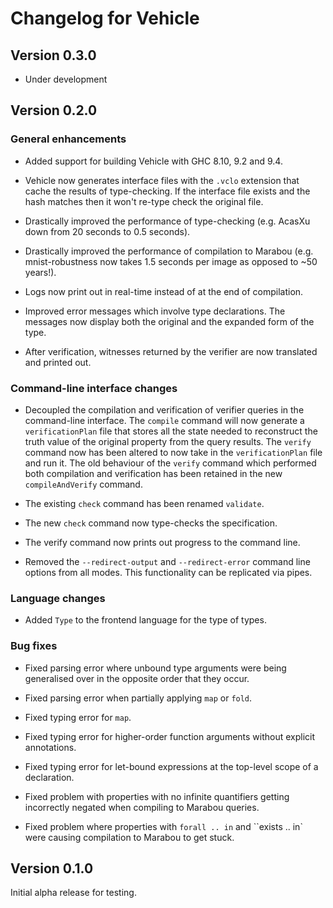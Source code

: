 # Changelog for Vehicle

## Version 0.3.0

- Under development

## Version 0.2.0

### General enhancements

* Added support for building Vehicle with GHC 8.10, 9.2 and 9.4.

* Vehicle now generates interface files with the `.vclo` extension that cache
  the results of type-checking. If the interface file exists and the hash matches
  then it won't re-type check the original file.

* Drastically improved the performance of type-checking (e.g. AcasXu down from 20 seconds to 0.5 seconds).

* Drastically improved the performance of compilation to Marabou (e.g. mnist-robustness now takes 1.5 seconds per image as opposed to ~50 years!).

* Logs now print out in real-time instead of at the end of compilation.

* Improved error messages which involve type declarations. The messages now display
  both the original and the expanded form of the type.

* After verification, witnesses returned by the verifier are now translated and printed out.

### Command-line interface changes

* Decoupled the compilation and verification of verifier queries in the command-line
  interface.
  The `compile` command will now generate a `verificationPlan` file that stores
  all the state needed to reconstruct the truth value of the original property from the query results.
  The `verify` command now has been altered to now take in the `verificationPlan` file and
  run it.
  The old behaviour of the `verify` command which performed both compilation
  and verification has been retained in the new `compileAndVerify` command.

* The existing `check` command has been renamed `validate`.

* The new `check` command now type-checks the specification.

* The verify command now prints out progress to the command line.

* Removed the `--redirect-output` and `--redirect-error` command line options from all modes.
  This functionality can be replicated via pipes.

### Language changes

* Added `Type` to the frontend language for the type of types.

### Bug fixes

* Fixed parsing error where unbound type arguments were being generalised over in the
  opposite order that they occur.

* Fixed parsing error when partially applying `map` or `fold`.

* Fixed typing error for `map`.

* Fixed typing error for higher-order function arguments without explicit annotations.

* Fixed typing error for let-bound expressions at the top-level scope of a declaration.

* Fixed problem with properties with no infinite quantifiers getting incorrectly
  negated when compiling to Marabou queries.

* Fixed problem where properties with `forall .. in` and ``exists .. in` were
  causing compilation to Marabou to get stuck.


## Version 0.1.0

Initial alpha release for testing.
